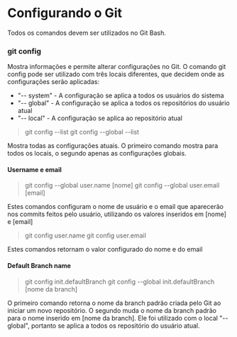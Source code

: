 
# Configurando o Git
Todos os comandos devem ser utilizados no Git Bash.

### git config
Mostra informações e permite alterar configurações no Git.
O comando git config pode ser utilizado com três locais diferentes, que decidem onde as configurações serão aplicadas: 
- "-- system" - A configuração se aplica a todos os usuários do sistema
- "-- global" - A configuração se aplica a todos os repositórios do usuário atual
- "-- local" - A configuração se aplica ao repositório atual

> git config --list
> git config --global --list

Mostra todas as configurações atuais. O primeiro comando mostra para todos os locais, o segundo apenas as configurações globais.

#### Username e email
> git config --global user.name [nome]
> git config --global user.email [email]

Estes comandos configuram o nome de usuário e o email que aparecerão nos commits feitos pelo usuário, utilizando os valores inseridos em [nome] e [email]

> git config user.name
> git config user.email

Estes comandos retornam o valor configurado do nome e do email

#### Default Branch name

> git config init.defaultBranch
> git config --global init.defaultBranch [nome da branch]

O primeiro comando retorna o nome da branch padrão criada pelo Git ao iniciar um novo repositório. O segundo muda o nome da branch padrão para o nome inserido em [nome da branch].
Ele foi utilizado com o local "--global", portanto se aplica a todos os repositório do usuário atual.
